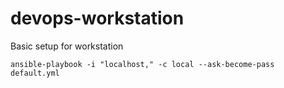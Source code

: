 # devops-workstation
Basic setup for workstation

```
ansible-playbook -i "localhost," -c local --ask-become-pass default.yml
```
